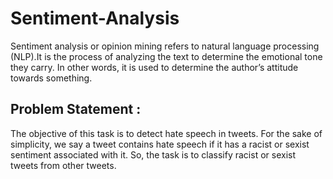 # Sentiment-Analysis
Sentiment analysis or opinion mining refers to natural language processing (NLP).It is the process of analyzing the text to determine the emotional tone they carry. In other words, it is used to determine the author’s attitude towards something.

## Problem Statement :
The objective of this task is to detect hate speech in tweets. For the sake of simplicity, we say a tweet contains hate speech if it has a racist or sexist sentiment associated with it. So, the task is to classify racist or sexist tweets from other tweets.
